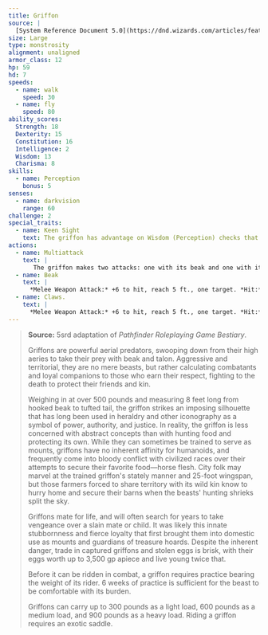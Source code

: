 ```yaml
---
title: Griffon
source: |
  [System Reference Document 5.0](https://dnd.wizards.com/articles/features/systems-reference-document-srd)
size: Large
type: monstrosity
alignment: unaligned
armor_class: 12
hp: 59
hd: 7
speeds:
  - name: walk
    speed: 30
  - name: fly
    speed: 80
ability_scores:
  Strength: 18
  Dexterity: 15
  Constitution: 16
  Intelligence: 2
  Wisdom: 13
  Charisma: 8
skills:
  - name: Perception
    bonus: 5
senses:
  - name: darkvision
    range: 60
challenge: 2
special_traits:
  - name: Keen Sight
    text: The griffon has advantage on Wisdom (Perception) checks that rely on sight.
actions:
  - name: Multiattack
    text: |
       The griffon makes two attacks: one with its beak and one with its claws.
  - name: Beak
    text: |
      *Melee Weapon Attack:* +6 to hit, reach 5 ft., one target. *Hit:* 8 (1d8 + 4) piercing damage.
  - name: Claws.
    text: |
      *Melee Weapon Attack:* +6 to hit, reach 5 ft., one target. *Hit:* 11 (2d6 + 4) slashing damage.
---
```


> **Source:** 5srd adaptation of *Pathfinder Roleplaying Game Bestiary*.
>
> Griffons are powerful aerial predators, swooping down from their high aeries to take their prey with beak and talon. Aggressive and territorial, they are no mere beasts, but rather calculating combatants and loyal companions to those who earn their respect, fighting to the death to protect their friends and kin.
>
> Weighing in at over 500 pounds and measuring 8 feet long from hooked beak to tufted tail, the griffon strikes an imposing silhouette that has long been used in heraldry and other iconography as a symbol of power, authority, and justice. In reality, the griffon is less concerned with abstract concepts than with hunting food and protecting its own. While they can sometimes be trained to serve as mounts, griffons have no inherent affinity for humanoids, and frequently come into bloody conflict with civilized races over their attempts to secure their favorite food—horse flesh. City folk may marvel at the trained griffon's stately manner and 25-foot wingspan, but those farmers forced to share territory with its wild kin know to hurry home and secure their barns when the beasts' hunting shrieks split the sky.
>
> Griffons mate for life, and will often search for years to take vengeance over a slain mate or child. It was likely this innate stubbornness and fierce loyalty that first brought them into domestic use as mounts and guardians of treasure hoards. Despite the inherent danger, trade in captured griffons and stolen eggs is brisk, with their eggs worth up to 3,500 gp apiece and live young twice that.
>
> Before it can be ridden in combat, a griffon requires practice bearing the weight of its rider. 6 weeks of practice is sufficient for the beast to be comfortable with its burden.
>
> Griffons can carry up to 300 pounds as a light load, 600 pounds as a medium load, and 900 pounds as a heavy load. Riding a griffon requires an exotic saddle.
